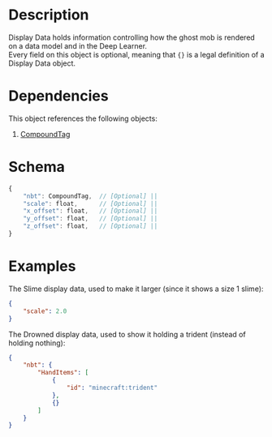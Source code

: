# Description
Display Data holds information controlling how the ghost mob is rendered on a data model and in the Deep Learner.  
Every field on this object is optional, meaning that `{}` is a legal definition of a Display Data object.

# Dependencies
This object references the following objects:
1. [CompoundTag](../../../../Placebo/blob/-/schema/CompoundTag.md)

# Schema
```js
{
    "nbt": CompoundTag,  // [Optional] || 
    "scale": float,      // [Optional] || 
    "x_offset": float,   // [Optional] || 
    "y_offset": float,   // [Optional] || 
    "z_offset": float,   // [Optional] || 
}
```

# Examples

The Slime display data, used to make it larger (since it shows a size 1 slime):
```json
{
    "scale": 2.0
}
```

The Drowned display data, used to show it holding a trident (instead of holding nothing):
```json
{
    "nbt": {
        "HandItems": [
            {
                "id": "minecraft:trident"
            },
            {}
        ]
    }
}
```
